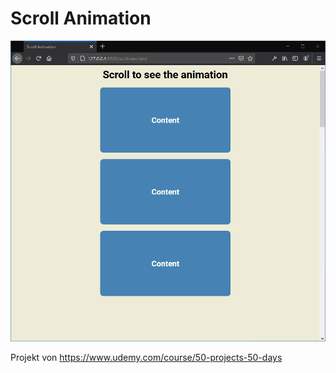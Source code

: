 # Scroll Animation

![Scroll Animation](./scroll-animation.gif)

Projekt von https://www.udemy.com/course/50-projects-50-days
